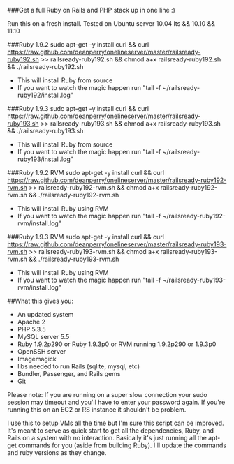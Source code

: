 ###Get a full Ruby on Rails and PHP stack up in one line :)

Run this on a fresh install. Tested on Ubuntu server 10.04 lts && 10.10 && 11.10

###Ruby 1.9.2
    sudo apt-get -y install curl && curl https://raw.github.com/deanperry/onelineserver/master/railsready-ruby192.sh >> railsready-ruby192.sh && chmod a+x railsready-ruby192.sh && ./railsready-ruby192.sh
* This will install Ruby from source
* If you want to watch the magic happen run "tail -f ~/railsready-ruby192/install.log"

###Ruby 1.9.3
    sudo apt-get -y install curl && curl https://raw.github.com/deanperry/onelineserver/master/railsready-ruby193.sh >> railsready-ruby193.sh && chmod a+x railsready-ruby193.sh && ./railsready-ruby193.sh
* This will install Ruby from source
* If you want to watch the magic happen run "tail -f ~/railsready-ruby193/install.log"


###Ruby 1.9.2 RVM
    sudo apt-get -y install curl && curl https://raw.github.com/deanperry/onelineserver/master/railsready-ruby192-rvm.sh >> railsready-ruby192-rvm.sh && chmod a+x railsready-ruby192-rvm.sh && ./railsready-ruby192-rvm.sh
* This will install Ruby using RVM
* If you want to watch the magic happen run "tail -f ~/railsready-ruby192-rvm/install.log"

###Ruby 1.9.3 RVM
    sudo apt-get -y install curl && curl https://raw.github.com/deanperry/onelineserver/master/railsready-ruby193-rvm.sh >> railsready-ruby193-rvm.sh && chmod a+x railsready-ruby193-rvm.sh && ./railsready-ruby193-rvm.sh
* This will install Ruby using RVM
* If you want to watch the magic happen run "tail -f ~/railsready-ruby193-rvm/install.log"


##What this gives you:

  * An updated system
  * Apache 2
  * PHP 5.3.5
  * MySQL server 5.5
  * Ruby 1.9.2p290 or Ruby 1.9.3p0 or RVM running 1.9.2p290 or 1.9.3p0
  * OpenSSH server
  * Imagemagick
  * libs needed to run Rails (sqlite, mysql, etc)
  * Bundler, Passenger, and Rails gems
  * Git

Please note: If you are running on a super slow connection your sudo session may timeout and you'll have to enter your password again. If you're running this on an EC2 or RS instance it shouldn't be problem.

I use this to setup VMs all the time but I'm sure this script can be improved. It's meant to serve as quick start to get all the dependencies, Ruby, and Rails on a system with no interaction. Basically it's just running all the apt-get commands for you (aside from building Ruby). I'll update the commands and ruby versions as they change.